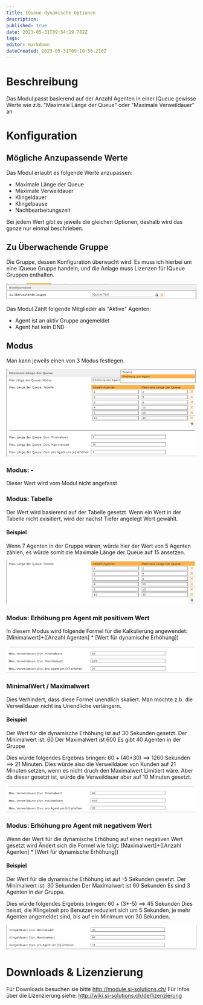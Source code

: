 ```yaml
---
title: IQueue dynamische Optionen
description: 
published: true
date: 2023-05-31T09:54:19.782Z
tags: 
editor: markdown
dateCreated: 2023-05-31T09:10:56.210Z
---
```


# Beschreibung
Das Modul passt basierend auf der Anzahl Agenten in einer IQueue gewisse Werte wie z.b. "Maximale Länge der Queue" oder "Maximale Verweildauer" an

# Konfiguration

## Mögliche Anzupassende Werte
Das Modul erlaubt es folgende Werte anzupassen:

- Maximale Länge der Queue
- Maximale Verweildauer
- Klingeldauer
- Klingelpause
- Nachbearbeitungszeit

Bei jedem Wert gibt es jeweils die gleichen Optionen, deshalb wird das ganze nur einmal beschrieben.

## Zu Überwachende Gruppe

Die Gruppe, dessen Konfiguration überwacht wird. Es muss ich hierbei um eine IQueue Gruppe handeln, und die Anlage muss Lizenzen für IQueue Gruppen enthalten.

![1.PNG](/uploads/dynamic-iqueue-config/1.PNG)


Das Modul Zählt folgende Mitglieder als "Aktive" Agenten:

- Agent ist an aktiv Gruppe angemeldet
- Agent hat kein DND

## Modus

Man kann jeweils einen von 3 Modus festlegen.

![2.PNG](/uploads/dynamic-iqueue-config/2.PNG)


### Modus: -
Dieser Wert wird vom Modul nicht angefasst

### Modus: Tabelle
Der Wert wird basierend auf der Tabelle gesetzt.
Wenn ein Wert in der Tabelle nicht exisitiert, wird der nächst Tiefer angelegt Wert gewählt.

#### Beispiel

Wenn 7 Agenten in der Gruppe wären, würde hier der Wert von 5 Agenten zählen, es würde somit die Maximale Länge der Queue auf 15 ansetzen.

![3.PNG](/uploads/dynamic-iqueue-config/3.PNG)

### Modus: Erhöhung pro Agent mit positivem Wert

In diesem Modus wird folgende Formel für die Kalkulierung angewendet:
\[Minimalwert\]+(\[Anzahl Agenten\] \* \[Wert für dynamische Erhöhung\])

![4.PNG](/uploads/dynamic-iqueue-config/4.PNG)

### MinimalWert / Maximalwert
Dies Verhindert, dass diese Formel unendlich skaliert.
Man möchte z.b. die Verweildauer nicht ins Unendliche verlängern.

#### Beispiel
Der Wert für die dynamische Erhöhung ist auf 30 Sekunden gesetzt. 
Der Minimalwert ist: 60
Der Maximalwert ist 600
Es gibt 40 Agenten in der Gruppe

Dies würde folgendes Ergebnis bringen: 60 + (40\*30) ==> 1260 Sekunden ==> 21 Minuten.
Dies würde also die Verweildauer von Kunden auf 21 Minuten setzen, wenn es nicht druch den Maximalwert Limitiert wäre. Aber da dieser gesetzt ist, würde die Verweildauer aber auf 10 Minuten gesetzt.

![4.PNG](/uploads/dynamic-iqueue-config/4.PNG)

### Modus: Erhöhung pro Agent mit negativem Wert
Wenn der Wert für die dynamische Erhöhung auf einen negativen Wert gesetzt wird Ändert sich die Formel wie folgt:
\[Maximalwert\]+(\[Anzahl Agenten\] \* \[Wert für dynamische Erhöhung\])

#### Beispiel
Der Wert für die dynamische Erhöhung ist auf -5 Sekunden gesetzt. 
Der Minimalwert ist: 30 Sekunden
Der Maximalwert ist 60 Sekunden
Es sind 3 Agenten in der Gruppe.

Dies würde folgendes Ergebnis bringen: 60 + (3\*-5) ==> 45 Sekunden
Dies heisst, die Klingelzeit pro Benutzer reduziert sich um 5 Sekunden, je mehr Agenten angemeldet sind, bis auf ein Minimum von 30 Sekunden.

![5.PNG](/uploads/dynamic-iqueue-config/5.PNG)


# Downloads & Lizenzierung
Für Downloads besuchen sie bitte http://module.si-solutions.ch/
Für Infos über die Lizenzierung siehe: http://wiki.si-solutions.ch/de/lizenzierung